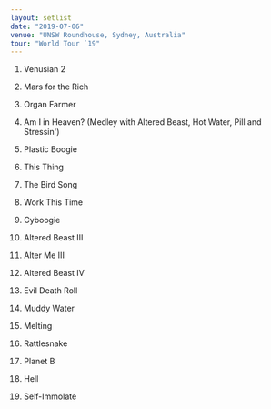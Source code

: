 ```yaml
---
layout: setlist
date: "2019-07-06"
venue: "UNSW Roundhouse, Sydney, Australia"
tour: "World Tour `19"
---
```



 1. Venusian 2

 2. Mars for the Rich

 3. Organ Farmer

 4. Am I in Heaven?
    (Medley with Altered Beast, Hot Water, Pill and Stressin')

 5. Plastic Boogie

 6. This Thing

 7. The Bird Song

 8. Work This Time

 9. Cyboogie

10. Altered Beast III

11. Alter Me III

12. Altered Beast IV

13. Evil Death Roll

14. Muddy Water

15. Melting

16. Rattlesnake

17. Planet B

18. Hell

19. Self-Immolate


